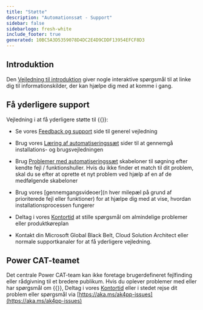 ```yaml
---
title: "Støtte"
description: "Automationssæt - Support"
sidebar: false
sidebarlogo: fresh-white
include_footer: true
generated: 10BC5A3D5359078D4DC2E4D9CDDF13954EFCF8D3
---
```


## Introduktion

Den [Vejledning til introduktion](/da/get-started) giver nogle interaktive spørgsmål til at linke dig til informationskilder, der kan hjælpe dig med at komme i gang.

## Få yderligere support

Vejledning i at få yderligere støtte til {{<product-name>}}:

- Se vores [Feedback og support](https://learn.microsoft.com/power-automate/guidance/automation-kit/feedback-support) side til generel vejledning

- Brug vores [Læring af automatiseringssæt](https://aka.ms/automation-kit-learn) sider til at gennemgå installations- og brugsvejledningen

- Brug [Problemer med automatiseringssæt](https://aka.ms/ak4pp-issues) skabeloner til søgning efter kendte fejl / funktionshuller. Hvis du ikke finder et match til dit problem, skal du se efter at oprette et nyt problem ved hjælp af en af de medfølgende skabeloner

- Brug vores [gennemgangsvideoer](n hver milepæl på grund af prioriterede fejl eller funktioner) for at hjælpe dig med at vise, hvordan installationsprocessen fungerer

- Deltag i vores [Kontortid](/da/office-hours) at stille spørgsmål om almindelige problemer eller produktkøreplan

- Kontakt din Microsoft Global Black Belt, Cloud Solution Architect eller normale supportkanaler for at få yderligere vejledning.

## Power CAT-teamet

Det centrale Power CAT-team kan ikke foretage brugerdefineret fejlfinding eller rådgivning til et bredere publikum. Hvis du oplever problemer med eller har spørgsmål om {{<product-name>}}, Deltag i vores [Kontortid](/da/office-hours) eller i stedet rejse dit problem eller spørgsmål via [https://aka.ms/ak4pp-issues](https://aka.ms/ak4pp-issues)
